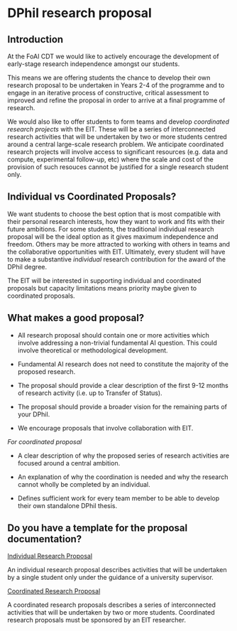 # DPhil research proposal

## Introduction

At the FoAI CDT we would like to actively encourage the development of early-stage research independence amongst our students. 

This means we are offering students the chance to develop their own research proposal to be undertaken in Years 2-4 of the programme and to engage in an iterative process of constructive, critical assessment to improved and refine the proposal in order to arrive at a final programme of research. 

We would also like to offer students to form teams and develop *coordinated research projects* with the EIT. These will be a series of interconnected research activities that will be undertaken by two or more students centred around a central large-scale research problem. We anticipate coordinated research projects will involve access to significant resources (e.g. data and compute, experimental follow-up, etc) where the scale and cost of the provision of such resouces cannot be justified for a single research student only.

## Individual vs Coordinated Proposals?

We want students to choose the best option that is most compatible with their personal research interests, how they want to work and fits with their future ambitions. For some students, the traditional individual research proposal will be the ideal option as it gives maximum independence and freedom. Others may be more attracted to working with others in teams and the collaborative opportunities with EIT. Ultimately, every student will have to make a substantive *individual* research contribution for the award of the DPhil degree.

The EIT will be interested in supporting individual and coordinated proposals but capacity limitations means priority maybe given to coordinated proposals.

## What makes a good proposal?

- All research proposal should contain one or more activities which involve addressing a non-trivial fundamental AI question. This could involve theoretical or methodological development.

- Fundamental AI research does not need to constitute the majority of the proposed research. 

- The proposal should provide a clear description of the first 9-12 months of research activity (i.e. up to Transfer of Status).

- The proposal should provide a broader vision for the remaining parts of your DPhil.

- We encourage proposals that involve collaboration with EIT.

*For coordinated proposal*

- A clear description of why the proposed series of research activities are focused around a central ambition.

- An explanation of why the coordination is needed and why the research cannot wholly be completed by an individual.

- Defines sufficient work for every team member to be able to develop their own standalone DPhil thesis.
 
## Do you have a template for the proposal documentation?

[Individual Research Proposal](individal_proposal.md)

An individual research proposal describes activities that will be undertaken by a single student only under the guidance of a university supervisor.

[Coordinated Research Proposal](coordinated_proposal.md)

A coordinated research proposals describes a series of interconnected activities that will be undertaken by two or more students. Coordinated research proposals must be sponsored by an EIT researcher.


